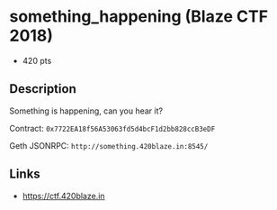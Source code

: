 # something_happening (Blaze CTF 2018)
* 420 pts

## Description
>>>
Something is happening, can you hear it?

Contract: `0x7722EA18f56A53063fd5d4bcF1d2bb828ccB3eDF`

Geth JSONRPC: `http://something.420blaze.in:8545/`
>>>

## Links
* https://ctf.420blaze.in

